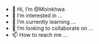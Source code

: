 - 👋 Hi, I’m @Moinkhwa
- 👀 I’m interested in ...
- 🌱 I’m currently learning ...
- 💞️ I’m looking to collaborate on ...
- 📫 How to reach me ...

<!---
Moinkhwa/Moinkhwa is a ✨ special ✨ repository because its `README.md` (this file) appears on your GitHub profile.
You can click the Preview link to take a look at your changes.
--->
